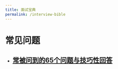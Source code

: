 ```yaml
---
title: 面试宝典
permalink: /interview-bible
---
```


# 常见问题

- ## [常被问到的65个问题与技巧性回答](2019/12/13/interview-bible-65-qa.html)
